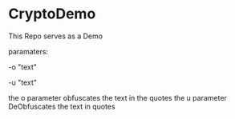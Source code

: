 # CryptoDemo
This Repo serves as a Demo

paramaters: 

-o "text"

-u "text"

the o parameter obfuscates the text in the quotes
the u parameter DeObfuscates the text in quotes
